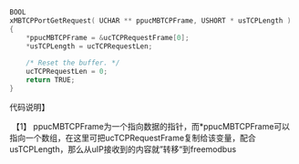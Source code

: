 ```c
BOOL
xMBTCPPortGetRequest( UCHAR ** ppucMBTCPFrame, USHORT * usTCPLength )
{
    *ppucMBTCPFrame = &ucTCPRequestFrame[0];
    *usTCPLength = ucTCPRequestLen;
   
    /* Reset the buffer. */
    ucTCPRequestLen = 0;
    return TRUE;
}
```

代码说明】

​    【1】 ppucMBTCPFrame为一个指向数据的指针，而*ppucMBTCPFrame可以指向一个数组，在这里可把ucTCPRequestFrame复制给该变量，配合usTCPLength，那么从uIP接收到的内容就”转移“到freemodbus